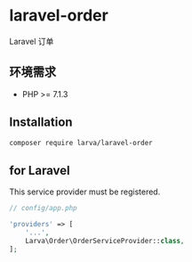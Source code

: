 # laravel-order

Laravel 订单

## 环境需求

- PHP >= 7.1.3

## Installation

```bash
composer require larva/laravel-order
```

## for Laravel

This service provider must be registered.

```php
// config/app.php

'providers' => [
    '...',
    Larva\Order\OrderServiceProvider::class,
];
```





